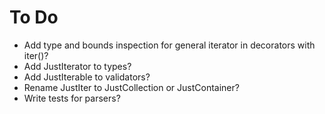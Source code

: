 # To Do
- Add type and bounds inspection for general iterator in decorators with iter()?
- Add JustIterator to types?
- Add JustIterable to validators?
- Rename JustIter to JustCollection or JustContainer?
- Write tests for parsers?
